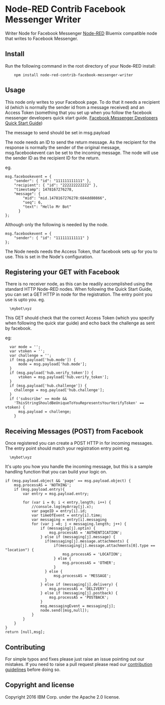 # Node-RED Contrib Facebook Messenger Writer

Writer Node for Facebook Messenger
[Node-RED](http://nodered.org) Bluemix compatible node that writes to Facebook Messenger.


## Install

Run the following command in the root directory of your Node-RED install:

````
    npm install node-red-contrib-facebook-messenger-writer
````

## Usage

This node only writes to your Facebook page. To do that it needs a recipient id (which is normally the sender id from a message received) and an Access Token (something that you set up when you
follow the facebook messenger developers quick start guide.  [Facebook Messenger Developers Quick Start Guide](https://developers.facebook.com/docs/messenger-platform/guides/quick-start))

The message to send should be set in msg.payload

The node needs an ID to send the return message. As the recipient for the
response is normally the sender of the original message, msg.facebookevent
can be set to the incoming message. The node will use the sender ID as the
recipient ID for the return.

eg.
````
msg.facebookevent = {
    "sender": { "id": "111111111111" },
    "recipient": { "id": "222222222222" },
    "timestamp": 1478167276278,
    "message": {
        "mid": "mid.1478167276278:684dd80866",
        "seq": 6,
        "text": "Hello Mr Bot"
      }
};
````

Although only the following is needed by the node.
````
msg.facebookevent = {
    "sender": { "id": "111111111111" }
};
````

The Node needs needs the Access Token, that facebook
sets up for you to use. This is set in the Node's
configuration.


## Registering your GET with Facebook

There is no receiver node, as this can be readily accomplished using the standard HTTP Node-RED
nodes. When following the Quick Start Guide, you can set a GET HTTP in node for the registration. The entry point you use is upto you. eg.

````
  \mybot\xyz
````

This GET should check that the correct Access Token (which you specify
when following the quick star guide) and echo back the challenge as sent
by facebook.

eg:

````
  var mode = '';
  var vtoken = '';
  var challenge = '';
  if (msg.payload['hub.mode']) {
      mode = msg.payload['hub.mode'];
  }
  if (msg.payload['hub.verify_token']) {
      vtoken = msg.payload['hub.verify_token'];
  }
  if (msg.payload['hub.challenge']) {
    challenge = msg.payload['hub.challenge'];
  }
  if ('subscribe' == mode &&
    'ThisStringShouldBeUniqueToYouRepresentsYourVerifyToken' == vtoken) {
      msg.payload = challenge;
    }

````

## Receiving Messages (POST) from Facebook
Once registered you can create a POST HTTP in for incoming messages.
The entry point should match your registration entry point eg.

````
  \mybot\xyz
````

It's upto you how you handle the incoming message, but this is a sample
handling function that you can build your logic on.

````
if (msg.payload.object && 'page' == msg.payload.object) {
    msg.processAS = 'NOTHING';
    if (msg.payload.entry){
        var entry = msg.payload.entry;

        for (var i = 0; i < entry.length; i++) {
            //console.log(myArray[j].x);
            var pageID = entry[i].id;
            var timeOfEvent = entry[i].time;
            var messaging = entry[i].messaging
            for (var j =0; j < messaging.length; j++) {
                if (messaging[j].optin) {
                    msg.processAS = 'AUTHENTICATION';     
                } else if (messaging[j].message) {
                  if(messaging[j].message.attachments) {
                      if(messaging[j].message.attachments[0].type == "location") {
                          msg.processAS = 'LOCATION';
                      } else {
                          msg.processAS = 'OTHER';
                      }
                  } else {
                      msg.processAS = 'MESSAGE';
                  }
                } else if (messaging[j].delivery) {
                    msg.processAS = 'DELIVERY';
                } else if (messaging[j].postback) {
                    msg.processAS = 'POSTBACK';
                }
                msg.messagingEvent = messaging[j];
                node.send([msg,null]);               
            }
        }
    }
}
return [null,msg];

````

## Contributing

For simple typos and fixes please just raise an issue pointing out our mistakes. If you need to raise a pull request please read our [contribution guidelines](https://github.com/node-red-contrib-utils/node-red-contrib-facebook-messenger-writer/blob/master/CONTRIBUTING.md) before doing so.

## Copyright and license

Copyright 2016 IBM Corp. under the Apache 2.0 license.
